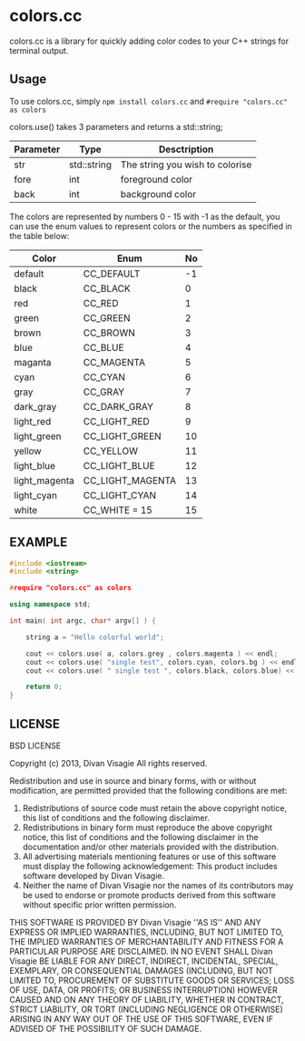 colors.cc
=======

colors.cc is a library for quickly adding color codes to your C++ strings for terminal output.

## Usage 

To use colors.cc, simply `npm install colors.cc` and `#require "colors.cc" as colors`

colors.use() takes 3 parameters and returns a std::string;

| Parameter | Type  | Desctription 					  |
|-----------|-------|---------------------------------|
| str   | std::string | The string you wish to colorise |
| fore      | int   | foreground color 				  |
| back      | int   | background color 				  |


The colors are represented by numbers 0 - 15 with -1 as the default, you can use the enum
values to represent colors or the numbers as specified in the table below:

| Color         | Enum             | No |
|---------------|------------------|----|
| default       | CC_DEFAULT       | -1 |
| black         | CC_BLACK         |  0 |
| red           | CC_RED      	   |  1 |	
| green         | CC_GREEN         |  2 |
| brown         | CC_BROWN         |  3 |
| blue          | CC_BLUE          |  4 |
| maganta       | CC_MAGENTA       |  5 |
| cyan          | CC_CYAN          |  6 |
| gray          | CC_GRAY          |  7 |
| dark_gray     | CC_DARK_GRAY     |  8 |
| light_red     | CC_LIGHT_RED     |  9 |
| light_green   | CC_LIGHT_GREEN   | 10 |
| yellow        | CC_YELLOW        | 11 |
| light_blue    | CC_LIGHT_BLUE    | 12 |
| light_magenta | CC_LIGHT_MAGENTA | 13 |  
| light_cyan    | CC_LIGHT_CYAN    | 14 |
| white         | CC_WHITE = 15    | 15 |



## EXAMPLE
	
```cpp
#include <iostream>
#include <string>

#require "colors.cc" as colors

using namespace std;

int main( int argc, char* argv[] ) {

	string a = "Hello colorful world";

	cout << colors.use( a, colors.grey , colors.magenta ) << endl;
	cout << colors.use( "single test", colors.cyan, colors.bg ) << endl;
	cout << colors.use( " single test ", colors.black, colors.blue) << endl;

	return 0;
}
```

## LICENSE

BSD LICENSE

Copyright (c) 2013, Divan Visagie
All rights reserved.

Redistribution and use in source and binary forms, with or without
modification, are permitted provided that the following conditions are met:
1. Redistributions of source code must retain the above copyright
   notice, this list of conditions and the following disclaimer.
2. Redistributions in binary form must reproduce the above copyright
   notice, this list of conditions and the following disclaimer in the
   documentation and/or other materials provided with the distribution.
3. All advertising materials mentioning features or use of this software
   must display the following acknowledgement:
   This product includes software developed by Divan Visagie.
4. Neither the name of Divan Visagie nor the
   names of its contributors may be used to endorse or promote products
   derived from this software without specific prior written permission.

THIS SOFTWARE IS PROVIDED BY Divan Visagie ''AS IS'' AND ANY
EXPRESS OR IMPLIED WARRANTIES, INCLUDING, BUT NOT LIMITED TO, THE IMPLIED
WARRANTIES OF MERCHANTABILITY AND FITNESS FOR A PARTICULAR PURPOSE ARE
DISCLAIMED. IN NO EVENT SHALL Divan Visagie BE LIABLE FOR ANY
DIRECT, INDIRECT, INCIDENTAL, SPECIAL, EXEMPLARY, OR CONSEQUENTIAL DAMAGES
(INCLUDING, BUT NOT LIMITED TO, PROCUREMENT OF SUBSTITUTE GOODS OR SERVICES;
LOSS OF USE, DATA, OR PROFITS; OR BUSINESS INTERRUPTION) HOWEVER CAUSED AND
ON ANY THEORY OF LIABILITY, WHETHER IN CONTRACT, STRICT LIABILITY, OR TORT
(INCLUDING NEGLIGENCE OR OTHERWISE) ARISING IN ANY WAY OUT OF THE USE OF THIS
SOFTWARE, EVEN IF ADVISED OF THE POSSIBILITY OF SUCH DAMAGE.
